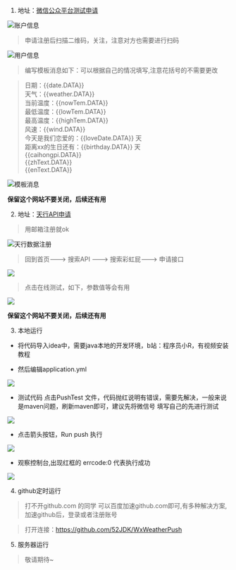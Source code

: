 1. 地址：[微信公众平台测试申请](https://mp.weixin.qq.com/debug/cgi-bin/sandbox?t=sandbox/login)

![账户信息](https://cdn.nlark.com/yuque/0/2022/png/21710408/1661416581027-7bd2915c-994d-44bf-904c-91bfb3c3eced.png)

>申请注册后扫描二维码，关注，注意对方也需要进行扫码

![用户信息](https://cdn.nlark.com/yuque/0/2022/png/21710408/1661418303817-b69e1c84-2c06-4cf4-af74-35633930dc6f.png)

>编写模板消息如下：可以根据自己的情况填写,注意花括号的不需要更改

>日期：{{date.DATA}} </br>
>天气：{{weather.DATA}} </br>
>当前温度：{{nowTem.DATA}} </br>
>最低温度：{{lowTem.DATA}} </br>
>最高温度：{{highTem.DATA}} </br>
>风速：{{wind.DATA}} </br>
>今天是我们恋爱的：{{loveDate.DATA}} 天 </br>
>距离xx的生日还有：{{birthday.DATA}} 天 </br>
>{{caihongpi.DATA}} </br>
>{{zhText.DATA}} </br>
>{{enText.DATA}} </br>


![模板消息](https://cdn.nlark.com/yuque/0/2022/png/21710408/1661419599273-356e04aa-0fbb-453d-afcc-e057f008cd4f.png)

**保留这个网站不要关闭，后续还有用** </br>

2. 地址：[天行API申请](https://www.tianapi.com/)

>用邮箱注册就ok

![天行数据注册](https://cdn.nlark.com/yuque/0/2022/png/21710408/1661421808060-2c37cc3a-c464-414f-b313-1cd236f316f0.png)

> 回到首页---> 搜索API ---> 搜索彩虹屁---> 申请接口

![](https://cdn.nlark.com/yuque/0/2022/png/21710408/1661422509222-951c5aed-1c37-43f3-950d-4c4d6e5a1623.png)

> 点击在线测试，如下，参数值等会有用

![](https://cdn.nlark.com/yuque/0/2022/png/21710408/1661422813164-bccbef72-183d-4e66-b008-d87c79eb7b30.png?x-oss-process=image%2Fresize%2Cw_1478%2Climit_0)

**保留这个网站不要关闭，后续还有用** </br>

3. 本地运行

- 将代码导入idea中，需要java本地的开发环境，b站：程序员小R，有视频安装教程
  
- 然后编辑application.yml

![](https://cdn.nlark.com/yuque/0/2022/png/21710408/1661423676458-05fc8237-a8b7-4dfc-b1f8-fc45e8ea3805.png?x-oss-process=image%2Fresize%2Cw_1500%2Climit_0)

- 测试代码 点击PushTest 文件，代码抛红说明有错误，需要先解决，一般来说是maven问题，刷新maven即可，建议先将微信号 填写自己的先进行测试 

![](https://cdn.nlark.com/yuque/0/2022/png/21710408/1661423820969-179bfcfd-ef66-4e84-8b56-4201e8f25a62.png?x-oss-process=image%2Fresize%2Cw_1500%2Climit_0)

- 点击箭头按钮，Run push 执行

![](https://cdn.nlark.com/yuque/0/2022/png/21710408/1661423929022-96046702-f64f-458a-9792-99588a9a1cc5.png?x-oss-process=image%2Fresize%2Cw_1500%2Climit_0)

- 观察控制台,出现红框的 errcode:0 代表执行成功

![](https://cdn.nlark.com/yuque/0/2022/png/21710408/1661431992440-6fa93746-6f93-4c3a-99bc-98b19cf69589.png?x-oss-process=image%2Fresize%2Cw_1500%2Climit_0)

4. github定时运行
> 打不开github.com 的同学 可以百度加速github.com即可,有多种解决方案,加速github后，登录或者注册账号

> 打开连接：https://github.com/52JDK/WxWeatherPush







5. 服务器运行

> 敬请期待~